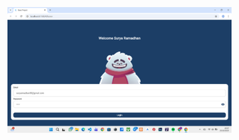 

![alt text](https://github.com/corazon193/UI-Login/blob/main/Screenshot%202025-10-25%20200715.png?raw=true)
